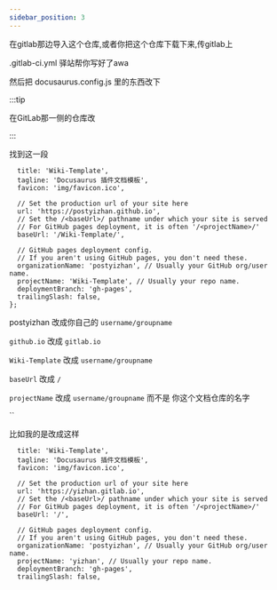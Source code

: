 ```yaml
---
sidebar_position: 3
---
```


在gitlab那边导入这个仓库,或者你把这个仓库下载下来,传gitlab上

.gitlab-ci.yml 驿站帮你写好了awa

然后把 docusaurus.config.js 里的东西改下

:::tip

在GitLab那一侧的仓库改

:::

找到这一段

```
  title: 'Wiki-Template',
  tagline: 'Docusaurus 插件文档模板',
  favicon: 'img/favicon.ico',

  // Set the production url of your site here
  url: 'https://postyizhan.github.io',
  // Set the /<baseUrl>/ pathname under which your site is served
  // For GitHub pages deployment, it is often '/<projectName>/'
  baseUrl: '/Wiki-Template/',

  // GitHub pages deployment config.
  // If you aren't using GitHub pages, you don't need these.
  organizationName: 'postyizhan', // Usually your GitHub org/user name.
  projectName: 'Wiki-Template', // Usually your repo name.
  deploymentBranch: 'gh-pages',
  trailingSlash: false,
};
```

postyizhan 改成你自己的 `username/groupname`

`github.io` 改成 `gitlab.io`

`Wiki-Template` 改成 `username/groupname`

`baseUrl` 改成 `/`

`projectName` 改成 `username/groupname` 而不是 你这个文档仓库的名字

``

比如我的是改成这样

```
  title: 'Wiki-Template',
  tagline: 'Docusaurus 插件文档模板',
  favicon: 'img/favicon.ico',

  // Set the production url of your site here
  url: 'https://yizhan.gitlab.io',
  // Set the /<baseUrl>/ pathname under which your site is served
  // For GitHub pages deployment, it is often '/<projectName>/'
  baseUrl: '/',

  // GitHub pages deployment config.
  // If you aren't using GitHub pages, you don't need these.
  organizationName: 'postyizhan', // Usually your GitHub org/user name.
  projectName: 'yizhan', // Usually your repo name.
  deploymentBranch: 'gh-pages',
  trailingSlash: false,
```
